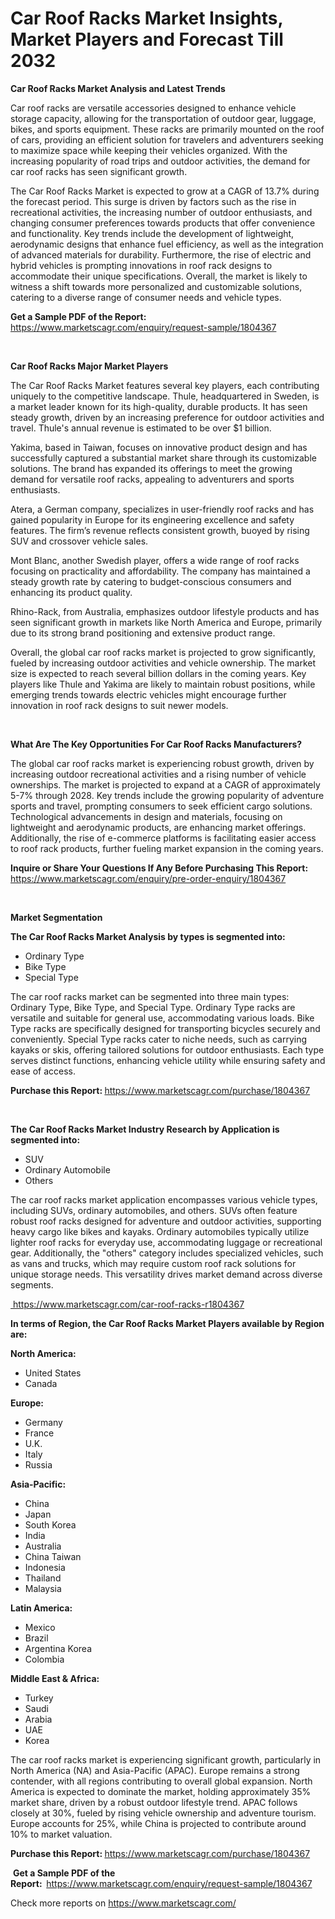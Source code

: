 <p><h1>Car Roof Racks Market Insights, Market Players and Forecast Till 2032</h1></p><p><strong>Car Roof Racks Market Analysis and Latest Trends</strong></p>
<p><p>Car roof racks are versatile accessories designed to enhance vehicle storage capacity, allowing for the transportation of outdoor gear, luggage, bikes, and sports equipment. These racks are primarily mounted on the roof of cars, providing an efficient solution for travelers and adventurers seeking to maximize space while keeping their vehicles organized. With the increasing popularity of road trips and outdoor activities, the demand for car roof racks has seen significant growth.</p><p>The Car Roof Racks Market is expected to grow at a CAGR of 13.7% during the forecast period. This surge is driven by factors such as the rise in recreational activities, the increasing number of outdoor enthusiasts, and changing consumer preferences towards products that offer convenience and functionality. Key trends include the development of lightweight, aerodynamic designs that enhance fuel efficiency, as well as the integration of advanced materials for durability. Furthermore, the rise of electric and hybrid vehicles is prompting innovations in roof rack designs to accommodate their unique specifications. Overall, the market is likely to witness a shift towards more personalized and customizable solutions, catering to a diverse range of consumer needs and vehicle types.</p></p>
<p><strong>Get a Sample PDF of the Report:&nbsp;</strong> <a href="https://www.marketscagr.com/enquiry/request-sample/1804367?utm_campaign=2959&utm_medium=2&utm_source=Github&utm_content=ia&utm_term=30032025&utm_id=car-roof-racks">https://www.marketscagr.com/enquiry/request-sample/1804367</a></p>
<p>&nbsp;</p>
<p><strong>Car Roof Racks Major Market Players</strong></p>
<p><p>The Car Roof Racks Market features several key players, each contributing uniquely to the competitive landscape. Thule, headquartered in Sweden, is a market leader known for its high-quality, durable products. It has seen steady growth, driven by an increasing preference for outdoor activities and travel. Thule's annual revenue is estimated to be over $1 billion.</p><p>Yakima, based in Taiwan, focuses on innovative product design and has successfully captured a substantial market share through its customizable solutions. The brand has expanded its offerings to meet the growing demand for versatile roof racks, appealing to adventurers and sports enthusiasts.</p><p>Atera, a German company, specializes in user-friendly roof racks and has gained popularity in Europe for its engineering excellence and safety features. The firm’s revenue reflects consistent growth, buoyed by rising SUV and crossover vehicle sales.</p><p>Mont Blanc, another Swedish player, offers a wide range of roof racks focusing on practicality and affordability. The company has maintained a steady growth rate by catering to budget-conscious consumers and enhancing its product quality.</p><p>Rhino-Rack, from Australia, emphasizes outdoor lifestyle products and has seen significant growth in markets like North America and Europe, primarily due to its strong brand positioning and extensive product range.</p><p>Overall, the global car roof racks market is projected to grow significantly, fueled by increasing outdoor activities and vehicle ownership. The market size is expected to reach several billion dollars in the coming years. Key players like Thule and Yakima are likely to maintain robust positions, while emerging trends towards electric vehicles might encourage further innovation in roof rack designs to suit newer models.</p></p>
<p>&nbsp;</p>
<p><strong>What Are The Key Opportunities For Car Roof Racks Manufacturers?</strong></p>
<p><p>The global car roof racks market is experiencing robust growth, driven by increasing outdoor recreational activities and a rising number of vehicle ownerships. The market is projected to expand at a CAGR of approximately 5-7% through 2028. Key trends include the growing popularity of adventure sports and travel, prompting consumers to seek efficient cargo solutions. Technological advancements in design and materials, focusing on lightweight and aerodynamic products, are enhancing market offerings. Additionally, the rise of e-commerce platforms is facilitating easier access to roof rack products, further fueling market expansion in the coming years.</p></p>
<p><strong>Inquire or Share Your Questions If Any Before Purchasing This Report:</strong> <a href="https://www.marketscagr.com/enquiry/pre-order-enquiry/1804367?utm_campaign=2959&utm_medium=2&utm_source=Github&utm_content=ia&utm_term=30032025&utm_id=car-roof-racks">https://www.marketscagr.com/enquiry/pre-order-enquiry/1804367</a></p>
<p>&nbsp;</p>
<p><strong>Market Segmentation</strong></p>
<p><strong>The Car Roof Racks Market Analysis by types is segmented into:</strong></p>
<p><ul><li>Ordinary Type</li><li>Bike Type</li><li>Special Type</li></ul></p>
<p><p>The car roof racks market can be segmented into three main types: Ordinary Type, Bike Type, and Special Type. Ordinary Type racks are versatile and suitable for general use, accommodating various loads. Bike Type racks are specifically designed for transporting bicycles securely and conveniently. Special Type racks cater to niche needs, such as carrying kayaks or skis, offering tailored solutions for outdoor enthusiasts. Each type serves distinct functions, enhancing vehicle utility while ensuring safety and ease of access.</p></p>
<p><strong>Purchase this Report:&nbsp;</strong><a href="https://www.marketscagr.com/purchase/1804367?utm_campaign=2959&utm_medium=2&utm_source=Github&utm_content=ia&utm_term=30032025&utm_id=car-roof-racks">https://www.marketscagr.com/purchase/1804367</a></p>
<p>&nbsp;</p>
<p><strong>The Car Roof Racks Market Industry Research by Application is segmented into:</strong></p>
<p><ul><li>SUV</li><li>Ordinary Automobile</li><li>Others</li></ul></p>
<p><p>The car roof racks market application encompasses various vehicle types, including SUVs, ordinary automobiles, and others. SUVs often feature robust roof racks designed for adventure and outdoor activities, supporting heavy cargo like bikes and kayaks. Ordinary automobiles typically utilize lighter roof racks for everyday use, accommodating luggage or recreational gear. Additionally, the "others" category includes specialized vehicles, such as vans and trucks, which may require custom roof rack solutions for unique storage needs. This versatility drives market demand across diverse segments.</p></p>
<p><a href="https://www.marketscagr.com/car-roof-racks-r1804367?utm_campaign=2959&utm_medium=2&utm_source=Github&utm_content=ia&utm_term=30032025&utm_id=car-roof-racks">&nbsp;https://www.marketscagr.com/car-roof-racks-r1804367</a></p>
<p><strong>In terms of Region, the Car Roof Racks Market Players available by Region are:</strong></p>
<p>
    <p> <strong> North America: </strong>
        <ul>
            <li>United States</li>
            <li>Canada</li>
        </ul>
        </p> 
    <p> <strong> Europe: </strong>
        <ul>
            <li>Germany</li>
            <li>France</li>
            <li>U.K.</li>
            <li>Italy</li>
            <li>Russia</li>
        </ul>
        </p> 
    <p> <strong> Asia-Pacific: </strong>
        <ul>
            <li>China</li>
            <li>Japan</li>
            <li>South Korea</li>
            <li>India</li>
            <li>Australia</li>
            <li>China Taiwan</li>
            <li>Indonesia</li>
            <li>Thailand</li>
            <li>Malaysia</li>
        </ul>
        </p> 
    <p> <strong> Latin America: </strong>
        <ul>
            <li>Mexico</li>
            <li>Brazil</li>
            <li>Argentina Korea</li>
            <li>Colombia</li>
        </ul>
        </p> 
    <p> <strong> Middle East & Africa: </strong>
        <ul>
            <li>Turkey</li>
            <li>Saudi</li>
            <li>Arabia</li>
            <li>UAE</li>
            <li>Korea</li>
        </ul>
    </p>
    </p>
<p><p>The car roof racks market is experiencing significant growth, particularly in North America (NA) and Asia-Pacific (APAC). Europe remains a strong contender, with all regions contributing to overall global expansion. North America is expected to dominate the market, holding approximately 35% market share, driven by a robust outdoor lifestyle trend. APAC follows closely at 30%, fueled by rising vehicle ownership and adventure tourism. Europe accounts for 25%, while China is projected to contribute around 10% to market valuation.</p></p>
<p><strong>Purchase this Report: </strong><a href="https://www.marketscagr.com/purchase/1804367?utm_campaign=2959&utm_medium=2&utm_source=Github&utm_content=ia&utm_term=30032025&utm_id=car-roof-racks">https://www.marketscagr.com/purchase/1804367</a></p>
<p>&nbsp;<strong>Get a Sample PDF of the Report:&nbsp;&nbsp;</strong><a href="https://www.marketscagr.com/enquiry/request-sample/1804367?utm_campaign=2959&utm_medium=2&utm_source=Github&utm_content=ia&utm_term=30032025&utm_id=car-roof-racks">https://www.marketscagr.com/enquiry/request-sample/1804367</a></p>
<p><strong></strong></p>
<p>Check more reports on <a href="https://www.marketscagr.com/?utm_campaign=2959&utm_medium=2&utm_source=Github&utm_content=ia&utm_term=30032025&utm_id=car-roof-racks">https://www.marketscagr.com/</a></p>